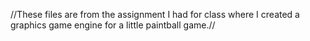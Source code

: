 //These files are from the assignment I had for class where I created a graphics game engine for a little paintball game.//
